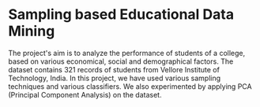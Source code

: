 # Sampling based Educational Data Mining
 The project's aim is to analyze the performance of students of a college, based on various economical, social and demographical factors. The dataset contains 321 records of students from Vellore Institute of Technology, India. In this project, we have used various sampling techniques and various classifiers. We also experimented by applying PCA (Principal Component Analysis) on the dataset.
